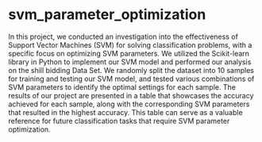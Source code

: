 # svm_parameter_optimization

In this project, we conducted an investigation into the effectiveness of Support Vector Machines (SVM) for solving classification problems, with a specific focus on optimizing SVM parameters. We utilized the Scikit-learn library in Python to implement our SVM model and performed our analysis on the shill bidding Data Set. We randomly split the dataset into 10 samples for training and testing our SVM model, and tested various combinations of SVM parameters to identify the optimal settings for each sample. The results of our project are presented in a table that showcases the accuracy achieved for each sample, along with the corresponding SVM parameters that resulted in the highest accuracy. This table can serve as a valuable reference for future classification tasks that require SVM parameter optimization.
